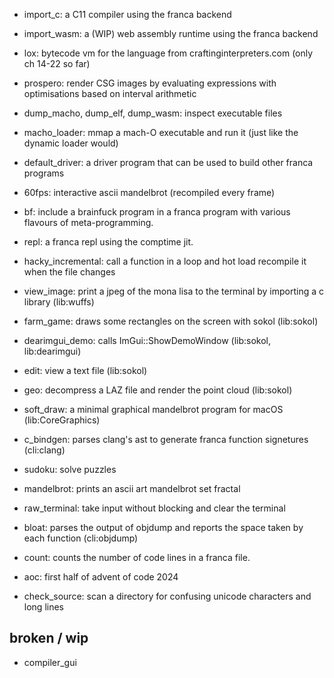 - import_c: a C11 compiler using the franca backend
- import_wasm: a (WIP) web assembly runtime using the franca backend
- lox: bytecode vm for the language from craftinginterpreters.com (only ch 14-22 so far)

- prospero: render CSG images by evaluating expressions with optimisations based on interval arithmetic
- dump_macho, dump_elf, dump_wasm: inspect executable files
- macho_loader: mmap a mach-O executable and run it (just like the dynamic loader would)
- default_driver: a driver program that can be used to build other franca programs 
- 60fps: interactive ascii mandelbrot (recompiled every frame)
- bf: include a brainfuck program in a franca program with various flavours of meta-programming. 
- repl: a franca repl using the comptime jit.
- hacky_incremental: call a function in a loop and hot load recompile it when the file changes
- view_image: print a jpeg of the mona lisa to the terminal by importing a c library (lib:wuffs)

- farm_game: draws some rectangles on the screen with sokol (lib:sokol)
- dearimgui_demo: calls ImGui::ShowDemoWindow (lib:sokol, lib:dearimgui)
- edit: view a text file (lib:sokol)
- geo: decompress a LAZ file and render the point cloud (lib:sokol)
- soft_draw: a minimal graphical mandelbrot program for macOS (lib:CoreGraphics)

- c_bindgen: parses clang's ast to generate franca function signetures (cli:clang)
- sudoku: solve puzzles 
- mandelbrot: prints an ascii art mandelbrot set fractal
- raw_terminal: take input without blocking and clear the terminal
- bloat: parses the output of objdump and reports the space taken by each function (cli:objdump)
- count: counts the number of code lines in a franca file.
- aoc: first half of advent of code 2024
- check_source: scan a directory for confusing unicode characters and long lines 

## broken / wip

- compiler_gui
